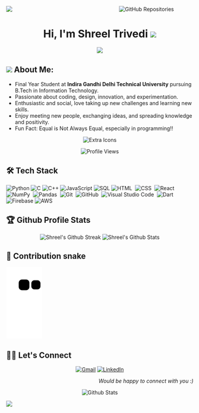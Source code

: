 <!--GitHub Icon and Repository Link  -->
<a href="https://www.youtube.com/watch?v=dQw4w9WgXcQ"><img src="https://user-images.githubusercontent.com/73097560/115834477-dbab4500-a447-11eb-908a-139a6edaec5c.gif"></a>
<a href="https://github.com/shreel143?tab=repositories"><img align='right' src='https://user-images.githubusercontent.com/5713670/87202985-820dcb80-c2b6-11ea-9f56-7ec461c497c3.gif' width='200' alt="GitHub Repositories" /></a>

<!-- INTRODUCTION  -->
<h1 align="center">Hi, I'm Shreel Trivedi <img src="https://media.giphy.com/media/hvRJCLFzcasrR4ia7z/giphy.gif" width="35"></h1>
<p align="center">
    <img src="https://readme-typing-svg.herokuapp.com/?lines=Always%20learning%20new%20things;B.Tech+Student;Front-End+Web+Developer;DS%20|%20AI%20|%20ML%20Enthusiast!&font=Fira%20Code&center=true&width=380&height=50">
</p>

<!-- About Me -->
<h2><img src="https://github.com/TheDudeThatCode/TheDudeThatCode/blob/master/Assets/Developer.gif" width="45" /> About Me:</h2>

- Final Year Student at **Indira Gandhi Delhi Technical University** pursuing B.Tech in Information Technology.
- Passionate about coding, design, innovation, and experimentation.
- Enthusiastic and social, love taking up new challenges and learning new skills.
- Enjoy meeting new people, exchanging ideas, and spreading knowledge and positivity.
- Fun Fact: Equal is Not Always Equal, especially in programming!!

<!-- Extra icons  -->
<p align="center">
    <img width="1000" height="300" src="https://media3.giphy.com/media/L1R1tvI9svkIWwpVYr/giphy.gif?cid=ecf05e47c7uz1kdy1htr9odlf6lgwwh9kqw2tg52yad4p4bb&rid=giphy.gif&ct=g" alt="Extra Icons">
</p>

<!--View Counter-->
<p align="center"> 
    <img src="https://komarev.com/ghpvc/?username=shreel143&label=Profile%20views&color=0e75b6&style=plastic" alt="Profile Views" /> 
</p>

<!-- Tech Stacks -->
<h2>🛠 Tech Stack</h2>

![Python](https://img.shields.io/badge/-Python-000?&logo=Python)
![C](https://img.shields.io/badge/-C-000?&logo=C)
![C++](https://img.shields.io/badge/-C++-000?&logo=c%2b%2b&logoColor=00599C)
![JavaScript](https://img.shields.io/badge/-JavaScript-000?&logo=JavaScript)
![SQL](https://img.shields.io/badge/-SQL-000?&logo=MySQL)
![HTML](https://img.shields.io/badge/-HTML-05122A?style=flat&logo=HTML5)&nbsp;
![CSS](https://img.shields.io/badge/-CSS-05122A?style=flat&logo=CSS3&logoColor=1572B6)&nbsp;
![React](https://img.shields.io/badge/-React-000?&logo=react)
![NumPy](https://img.shields.io/badge/numpy%20-%23013243.svg?&style=flat&logo=numpy&logoColor=white)&nbsp;
![Pandas](https://img.shields.io/badge/pandas%20-%23150458.svg?&style=flat&logo=pandas&logoColor=white)&nbsp;
![Git](https://img.shields.io/badge/-Git-05122A?style=flat&logo=git)&nbsp;
![GitHub](https://img.shields.io/badge/-GitHub-05122A?style=flat&logo=github)&nbsp;
![Visual Studio Code](https://img.shields.io/badge/-Visual%20Studio%20Code-05122A?style=flat&logo=visual-studio-code&logoColor=007ACC)&nbsp;
![Dart](https://img.shields.io/badge/-Dart-000?&logo=dart)
![Firebase](https://img.shields.io/badge/-Firebase-000?&logo=firebase)
![AWS](https://img.shields.io/badge/-AWS-000?&logo=amazon-aws)

<!-- Streak  -->
<h2>🏆 Github Profile Stats</h2>

<p align="center">
    <img alt="Shreel's Github Streak" src="https://github-readme-streak-stats.herokuapp.com/?user=shreel143&theme=algolia" alt="Streak" />   
    <img alt="Shreel's Github Stats" src="https://denvercoder1-github-readme-stats.vercel.app/api/?username=shreel143&show_icons=true&count_private=true&theme=algolia" />
</p>

<!-- Contribution Snake -->
## 🐍 Contribution snake

![Snake animation](https://github.com/shreel143/shreel143/blob/output/github-contribution-grid-snake.svg)

<!-- Let's Connect -->
<h2>🙋‍♀️ Let's Connect</h2>
<p align="center">
    <a href="mailto:shreeltrivedi2020@gmail.com"><img src="https://img.icons8.com/doodle/50/gmail-new.png" alt="Gmail" /></a>
   <a href="https://www.linkedin.com/in/shreel-trivedi-932993207/"><img src="https://img.icons8.com/doodle/48/000000/linkedin--v2.png" alt="LinkedIn" /></a>
</p>
<p align="right"><em>Would be happy to connect with you :)</em></p>


<!-- End -->
<p align="center">
    <img src="https://raw.githubusercontent.com/bornmay/bornmay/Update/svg/Bottom.svg" alt="Github Stats" />
</p>

<a href="https://www.youtube.com/watch?v=dQw4w9WgXcQ"><img src="https://user-images.githubusercontent.com/73097560/115834477-dbab4500-a447-11eb-908a-139a6edaec5c.gif"></a>
